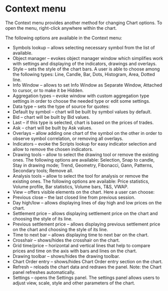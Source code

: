 # Context menu

The Context menu provides another method for changing Chart options. To open the menu, right-click anywhere within the chart.

The following options are available in the Context menu:

* Symbols lookup – allows selecting necessary symbol from the list of available.
* Object manager – evokes object manager window which simplifies work with settings and displaying of the indicators, drawings and overlays.
* Style – sets the style of the chart bars. A user is able to choose among the following types: Line, Candle, Bar, Dots, Histogram, Area, Dotted line.
* Info Window – allows to set Info Window as Separate Window, Attached to cursor, or to make it be Hidden.
* Aggregation types – evoke window with custom aggregation type settings in order to choose the needed type or edit some settings.
* Data type – sets the type of source for quotes:
* Default by symbol – chart will be built by symbol values by default.
* Bid – chart will be built by Bid values.
* Last – if this type is selected, chart is based on the prices of trades.
* Ask – chart will be built by Ask values.
* Overlays – allow adding one chart of the symbol on the other in order to observe symbol correlation, or removing all overlays.
* Indicators – evoke the Scripts lookup for easy indicator selection and allow to remove the chosen indicators.
* Drawing tools – allow to select the drawing tool or remove the existing ones. The following options are available: Selection, Snap to candle, Stay in drawing mode; Trend, Geometry, Fibonacci, Gann, Patterns, Secondary tools; Remove all.
* Analysis tools – allow to select the tool for analysis or remove the existing ones. The following options are available: Price statistics, Volume profile, Bar statistics, Volume bars, T&S, VWAP.
* View – offers visible elements on the chart. Here a user can choose:
* Previous close – the last closed line from previous session.
* Day high/low – allows displaying lines of day high and low prices on the chart.
* Settlement price – allows displaying settlement price on the chart and choosing the style of its line.
* Previous settlement price – allows displaying previous settlement price on the chart and choosing the style of its line.
* Time to next bar – allows displaying time to next bar on the chart.
* Crosshair – shows/hides the crosshair on the chart.
* Grid time/price – horizontal and vertical lines that help to compare prices and time on the axis with bars and lines on the chart.
* Drawing toolbar – shows/hides the drawing toolbar.
* Chart Order entry – shows/hides Chart Order entry section on the chart.
* Refresh – reloads the chart data and redraws the panel. Note: the Chart panel refreshes automatically.
* Settings – opens the Settings panel. The settings panel allows users to adjust view, scale, style and other parameters of the chart.

